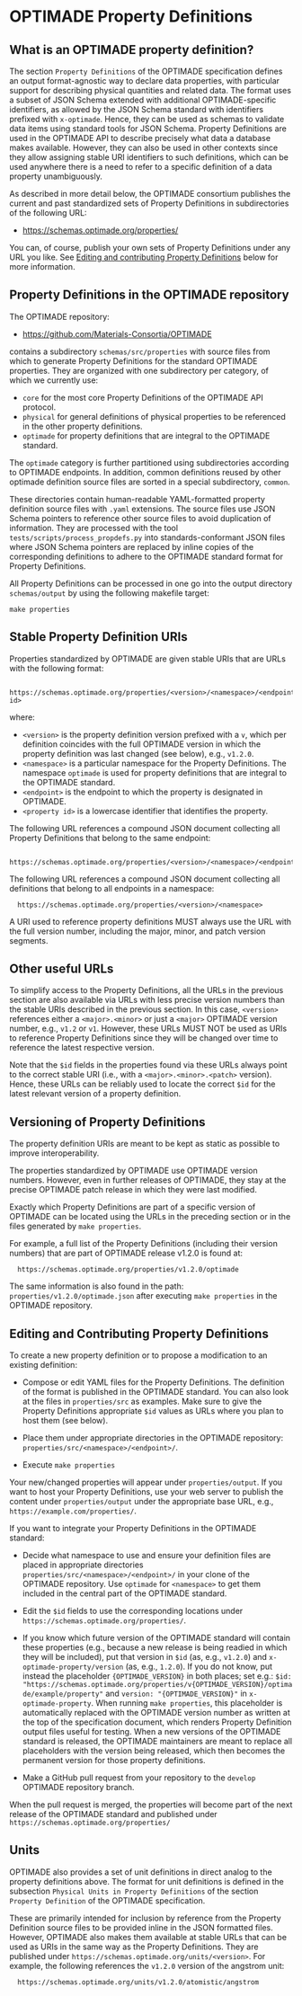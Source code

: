 # OPTIMADE Property Definitions

## What is an OPTIMADE property definition?

The section `Property Definitions` of the OPTIMADE specification defines an output format-agnostic way to declare data properties, with particular support for describing physical quantities and related data.
The format uses a subset of JSON Schema extended with additional OPTIMADE-specific identifiers, as allowed by the JSON Schema standard with identifiers prefixed with `x-optimade`.
Hence, they can be used as schemas to validate data items using standard tools for JSON Schema.
Property Definitions are used in the OPTIMADE API to describe precisely what data a database makes available.
However, they can also be used in other contexts since they allow assigning stable URI identifiers to such definitions, which can be used anywhere there is a need to refer to a specific definition of a data property unambiguously.

As described in more detail below, the OPTIMADE consortium publishes the current and past standardized sets of Property Definitions in subdirectories of the following URL:

  - https://schemas.optimade.org/properties/

You can, of course, publish your own sets of Property Definitions under any URL you like.
See [Editing and contributing Property Definitions](#editing_and_contributing_property_definitions) below for more information.


## Property Definitions in the OPTIMADE repository

The OPTIMADE repository:

- https://github.com/Materials-Consortia/OPTIMADE

contains a subdirectory `schemas/src/properties` with source files from which to generate Property Definitions for the standard OPTIMADE properties.
They are organized with one subdirectory per category, of which we currently use:
- `core` for the most core Property Definitions of the OPTIMADE API protocol.
- `physical` for general definitions of physical properties to be referenced in the other property definitions.
- `optimade` for property definitions that are integral to the OPTIMADE standard.

The `optimade` category is further partitioned using subdirectories according to OPTIMADE endpoints.
In addition, common definitions reused by other optimade definition source files are sorted in a special subdirectory, `common`.

These directories contain human-readable YAML-formatted property definition source files with `.yaml` extensions.
The source files use JSON Schema pointers to reference other source files to avoid duplication of information.
They are processed with the tool `tests/scripts/process_propdefs.py` into standards-conformant JSON files where JSON Schema pointers are replaced by inline copies of the corresponding definitions to adhere to the OPTIMADE standard format for Property Definitions.

All Property Definitions can be processed in one go into the output directory `schemas/output` by using the following makefile target:
```
make properties
```


## Stable Property Definition URIs

Properties standardized by OPTIMADE are given stable URIs that are URLs with the following format:
```
  https://schemas.optimade.org/properties/<version>/<namespace>/<endpoint>/<property id>
```
where:

- `<version>` is the property definition version prefixed with a `v`, which per definition coincides with the full OPTIMADE version in which the property definition was last changed (see below), e.g., `v1.2.0`.
- `<namespace>` is a particular namespace for the Property Definitions.
  The namespace `optimade` is used for property definitions that are integral to the OPTIMADE standard.
- `<endpoint>` is the endpoint to which the property is designated in OPTIMADE.
- `<property id>` is a lowercase identifier that identifies the property.

The following URL references a compound JSON document collecting all Property Definitions that belong to the same endpoint:
```
  https://schemas.optimade.org/properties/<version>/<namespace>/<endpoint>
```
The following URL references a compound JSON document collecting all definitions that belong to all endpoints in a namespace:
```
  https://schemas.optimade.org/properties/<version>/<namespace>
```
A URI used to reference property definitions MUST always use the URL with the full version number, including the major, minor, and patch version segments.


## Other useful URLs

To simplify access to the Property Definitions, all the URLs in the previous section are also available via URLs with less precise version numbers than the stable URIs described in the previous section.
In this case, `<version>` references either a `<major>.<minor>` or just a `<major>` OPTIMADE version number, e.g., `v1.2` or `v1`.
However, these URLs MUST NOT be used as URIs to reference Property Definitions since they will be changed over time to reference the latest respective version.

Note that the `$id` fields in the properties found via these URLs always point to the correct stable URI (i.e., with a `<major>.<minor>.<patch>` version).
Hence, these URLs can be reliably used to locate the correct `$id` for the latest relevant version of a property definition.


## Versioning of Property Definitions

The property definition URIs are meant to be kept as static as possible to improve interoperability.

The properties standardized by OPTIMADE use OPTIMADE version numbers.
However, even in further releases of OPTIMADE, they stay at the precise OPTIMADE patch release in which they were last modified.

Exactly which Property Definitions are part of a specific version of OPTIMADE can be located using the URLs in the preceding section or in the files generated by `make properties`.

For example, a full list of the Property Definitions (including their version numbers) that are part of OPTIMADE release v1.2.0 is found at:
```
  https://schemas.optimade.org/properties/v1.2.0/optimade
```
The same information is also found in the path: `properties/v1.2.0/optimade.json` after executing `make properties` in the OPTIMADE repository.


## Editing and Contributing Property Definitions

To create a new property definition or to propose a modification to an existing definition:

- Compose or edit YAML files for the Property Definitions.
  The definition of the format is published in the OPTIMADE standard.
  You can also look at the files in `properties/src` as examples.
  Make sure to give the Property Definitions appropriate `$id` values as URLs where you plan to host them (see below).

- Place them under appropriate directories in the OPTIMADE repository: `properties/src/<namespace>/<endpoint>/`.

- Execute `make properties`

Your new/changed properties will appear under `properties/output`.
If you want to host your Property Definitions, use your web server to publish the content under `properties/output` under the appropriate base URL, e.g., `https://example.com/properties/`.

If you want to integrate your Property Definitions in the OPTIMADE standard:

- Decide what namespace to use and ensure your definition files are placed in appropriate directories `properties/src/<namespace>/<endpoint>/` in your clone of the OPTIMADE repository.
  Use `optimade` for `<namespace>` to get them included in the central part of the OPTIMADE standard.

- Edit the `$id` fields to use the corresponding locations under `https://schemas.optimade.org/properties/`.

- If you know which future version of the OPTIMADE standard will contain these properties (e.g., because a new release is being readied in which they will be included), put that version in `$id` (as, e.g., `v1.2.0`) and `x-optimade-property/version` (as, e.g., `1.2.0`).
  If you do not know, put instead the placeholder `{OPTIMADE_VERSION}` in both places; set e.g.: `$id: "https://schemas.optimade.org/properties/v{OPTIMADE_VERSION}/optimade/example/property"` and `version: "{OPTIMADE_VERSION}"` in `x-optimade-property`.
  When running `make properties`, this placeholder is automatically replaced with the OPTIMADE version number as written at the top of the specification document, which renders Property Definition output files useful for testing.
  When a new versions of the OPTIMADE standard is released, the OPTIMADE maintainers are meant to replace all placeholders with the version being released, which then becomes the permanent version for those property definitions.

- Make a GitHub pull request from your repository to the `develop` OPTIMADE repository branch.

When the pull request is merged, the properties will become part of the next release of the OPTIMADE standard and published under `https://schemas.optimade.org/properties/`


## Units

OPTIMADE also provides a set of unit definitions in direct analog to the property definitions above.
The format for unit definitions is defined in the subsection `Physical Units in Property Definitions` of the section `Property Definition` of the OPTIMADE specification.

These are primarily intended for inclusion by reference from the Property Definition source files to be provided inline in the JSON formatted files.
However, OPTIMADE also makes them available at stable URLs that can be used as URIs in the same way as the Property Definitions.
They are published under `https://schemas.optimade.org/units/<version>`.
For example, the following references the `v1.2.0` version of the angstrom unit:
```
  https://schemas.optimade.org/units/v1.2.0/atomistic/angstrom
```
